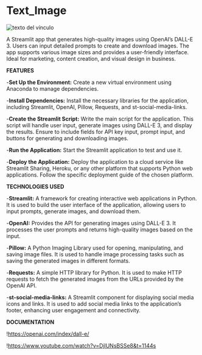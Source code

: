 # Text_Image

![texto del vínculo](https://img.freepik.com/fotos-premium/retrato-ai-generando-banner-concepto-tecnologia-futura-contenido_310913-1658.jpg)

A Streamlit app that generates high-quality images using OpenAI’s DALL-E 3. Users can input detailed prompts to create and download images. The app supports various image sizes and provides a user-friendly interface. Ideal for marketing, content creation, and visual design in business.


**FEATURES**

-**Set Up the Environment:** Create a new virtual environment using Anaconda to manage dependencies.

-**Install Dependencies:** Install the necessary libraries for the application, including Streamlit, OpenAI, Pillow, Requests, and st-social-media-links.

-**Create the Streamlit Script:** Write the main script for the application. This script will handle user input, generate images using DALL-E 3, and display the results. Ensure to include fields for API key input, prompt input, and buttons for generating and downloading images.

-**Run the Application:** Start the Streamlit application to test and use it.

-**Deploy the Application:** Deploy the application to a cloud service like Streamlit Sharing, Heroku, or any other platform that supports Python web applications. Follow the specific deployment guide of the chosen platform.

**TECHNOLOGIES USED**

-**Streamlit:** A framework for creating interactive web applications in Python. It is used to build the user interface of the application, allowing users to input prompts, generate images, and download them.

-**OpenAI:** Provides the API for generating images using DALL-E 3. It processes the user prompts and returns high-quality images based on the input.

-**Pillow:** A Python Imaging Library used for opening, manipulating, and saving image files. It is used to handle image processing tasks such as saving the generated images in different formats.

-**Requests:** A simple HTTP library for Python. It is used to make HTTP requests to fetch the generated images from the URLs provided by the OpenAI API.

-**st-social-media-links:** A Streamlit component for displaying social media icons and links. It is used to add social media links to the application’s footer, enhancing user engagement and connectivity.

**DOCUMENTATION**

!https://openai.com/index/dall-e/

!https://www.youtube.com/watch?v=DjlUNsBSSe8&t=1144s





